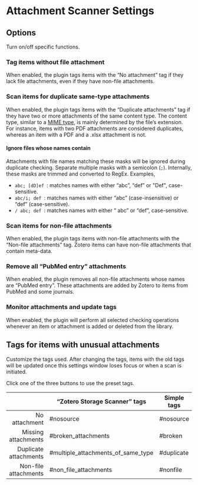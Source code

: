 Attachment Scanner Settings
=======

Options
-------
Turn on/off specific functions.
### Tag items without file attachment
When enabled, the plugin tags items with the “No attachment” tag if they lack file attachments, even if they have non-file attachments.

### Scan items for duplicate same-type attachments
When enabled, the plugin tags items with the “Duplicate attachments” tag if they have two or more attachments of the same content type. The content type, similar to a [MIME type](https://en.wikipedia.org/wiki/Media_type), is mainly determined by the file’s extension. For instance, items with two PDF attachments are considered duplicates, whereas an item with a PDF and a .xlsx attachment is not.

#### Ignore files whose names contain
Attachments with file names matching these masks will be ignored during duplicate checking. Separate multiple masks with a semicolon (`;`). Internally, these masks are trimmed and converted to RegEx. Examples,
- `abc; [dD]ef `: matches names with either “abc”, “def” or "Def", case-sensitive.
- `abc/i; def `: matches names with either “abc” (case-insensitive) or “def” (case-sensitive).
- `/ abc; def `: matches names with either “ abc” or “def”, case-sensitive.

### Scan items for non-file attachments
When enabled, the plugin tags items with non-file attachments with the “Non-file attachments” tag. Zotero items can have non-file attachments that contain meta-data.

### Remove all “PubMed entry” attachments
When enabled, the plugin removes all non-file attachments whose names are “PubMed entry”. These attachments are added by Zotero to items from PubMed and some journals.

### Monitor attachments and update tags
When enabled, the plugin will perform all selected checking operations whenever an item or attachment is added or deleted from the library.


Tags for items with unusual attachments
-------
Customize the tags used. After changing the tags, items with the old tags will be updated once this settings window loses focus or when a scan is initiated.

Click one of the three buttons to use the preset tags.

|                       | “Zotero Storage Scanner” tags      | Simple tags | Emoji tags   |
| --------------------: | ---------------------------------- | ----------- | ------------ |
| No attachment         | #nosource                          | #nosource   | ❌ nosource  |
| Missing attachments   | #broken_attachments                | #broken     | 🚫 broken    |
| Duplicate attachments | #multiple_attachments_of_same_type | #duplicate  | ‼️ duplicate |
| Non-file attachments  | #non_file_attachments              | #nonfile    | ❓ nonfile   |
